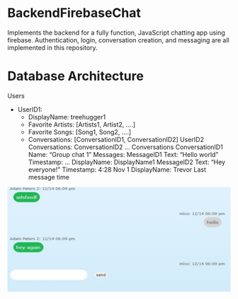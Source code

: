 # BackendFirebaseChat

Implements the backend for a fully function, JavaScript chatting app using firebase. Authentication, login, conversation creation, and messaging are all implemented in this repository. 

# Database Architecture
Users
 * UserID1:
    * DisplayName: treehugger1
    * Favorite Artists: [Artists1, Artist2, ….]
    * Favorite Songs: [Song1, Song2, ….]
    * Conversations: [ConversationID1, ConversationID2]
UserID2
Conversations:
ConversationID2
…
Conversations
ConversationID1 
Name: “Group chat 1”
Messages:
MessageID1
Text: “Hello world”
Timestamp: …
DisplayName: DisplayName1
MessageID2
Text: “Hey everyone!”
Timestamp: 4:28 Nov 1
DisplayName: Trevor
Last message time




![](https://github.com/AdamPetersPortfolio/BackendFirebaseChat/blob/main/ChatApp.png)
